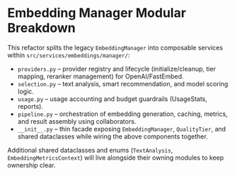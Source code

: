 # Embedding Manager Modular Breakdown

This refactor splits the legacy `EmbeddingManager` into composable services within
`src/services/embeddings/manager/`:

- `providers.py` – provider registry and lifecycle (initialize/cleanup, tier mapping,
  reranker management) for OpenAI/FastEmbed.
- `selection.py` – text analysis, smart recommendation, and model scoring logic.
- `usage.py` – usage accounting and budget guardrails (UsageStats, reports).
- `pipeline.py` – orchestration of embedding generation, caching, metrics, and
  result assembly using collaborators.
- `__init__.py` – thin facade exposing `EmbeddingManager`, `QualityTier`, and
  shared dataclasses while wiring the above components together.

Additional shared dataclasses and enums (`TextAnalysis`, `EmbeddingMetricsContext`)
will live alongside their owning modules to keep ownership clear.
